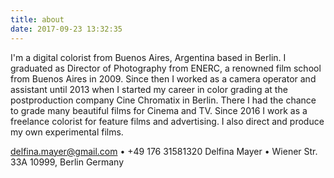 ```yaml
---
title: about
date: 2017-09-23 13:32:35
---
```


I'm a digital colorist from Buenos Aires, Argentina based in Berlin. I graduated as Director of Photography from ENERC, a renowned film school from Buenos Aires in 2009. Since then I worked as a camera operator and assistant until 2013 when I started my career in color grading at the postproduction company Cine Chromatix in Berlin. There I had the chance to grade many beautiful films for Cinema and TV. Since 2016 I work as a freelance colorist for feature films and advertising. I also direct and produce my own experimental films.

<a href="mailto: delfina.mayer@gmail.com">delfina.mayer@gmail.com</a> • +49 176 31581320
Delfina Mayer • Wiener Str. 33A 10999, Berlin Germany
